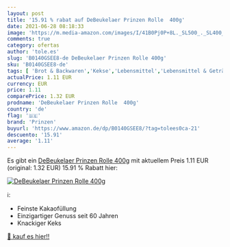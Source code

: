 ```yaml
---
layout: post
title: '15.91 % rabat auf DeBeukelaer Prinzen Rolle  400g'
date: 2021-06-28 08:18:33
image: 'https://m.media-amazon.com/images/I/41B0Pj0P+8L._SL500_._SL400_.jpg'
comments: true
category: ofertas
author: 'tole.es'
slug: 'B0140GSEE8-de DeBeukelaer Prinzen Rolle 400g'
sku: 'B0140GSEE8-de'
tags: [ 'Brot & Backwaren','Kekse','Lebensmittel','Lebensmittel & Getränke','prinzen', ]
actualPrice: 1.11 EUR
currency: EUR
price: 1.11
comparePrice: 1.32 EUR
prodname: 'DeBeukelaer Prinzen Rolle  400g'
country: 'de'
flag: '🇩🇪'
brand: 'Prinzen'
buyurl: 'https://www.amazon.de/dp/B0140GSEE8/?tag=tolees0ca-21'
descuento: '15.91'
average: '1.11'
---
```


Es gibt ein [DeBeukelaer Prinzen Rolle  400g](https://www.amazon.de/dp/B0140GSEE8/?tag=tolees0ca-21) mit aktuellem Preis 1.11 EUR (original: 1.32 EUR) 15.91 % Rabatt hier:

[![DeBeukelaer Prinzen Rolle  400g](https://m.media-amazon.com/images/I/41B0Pj0P+8L._SL500_._SL400_.jpg)](https://www.amazon.de/dp/B0140GSEE8/?tag=tolees0ca-21)

ℹ️:

- Feinste Kakaofüllung
- Einzigartiger Genuss seit 60 Jahren
- Knackiger Keks

[🛒 kauf es hier!!](https://www.amazon.de/dp/B0140GSEE8/?tag=tolees0ca-21)
